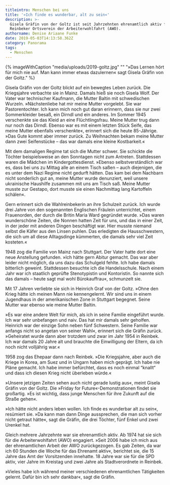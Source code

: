 ```yaml
---
titleintro: Menschen bei uns
title: '»Ich finde es wunderbar, alt zu sein«'
description: >-
  Gisela Gräfin von der Goltz ist seit Jahrzehnten ehrenamtlich aktiv für den
  Reinbeker Ortsverein der Arbeiterwohlfahrt (AWO).
authorname: Denise Ariaane Funke
date: 2019-05-03T14:13:58.362Z
category: Panorama
tags:
  - Menschen
---
```

{% imageWithCaption "media/uploads/2019-goltz.jpg" "" "»Das Lernen hört für mich nie auf. Man kann immer etwas dazulernen« sagt Gisela Gräfin von der Goltz." %}

Gisela Gräfin von der Goltz blickt auf ein bewegtes Leben zurück. Die Kriegsjahre verbachte sie in Mainz. Damals hieß sie noch Gisela Wolf. Der Vater war technischer Kaufmann, die Mutter Baltin mit schwedischen Wurzeln. »Nächstenliebe hat mir meine Mutter vorgelebt. Sie war Pastorentochter. Ich kann mich noch gut daran erinnern, dass sie nur zwei Sommerkleider besaß, ein Dirndl und ein anderes. Im Sommer 1945 verschenkte sie das Kleid an eine Flüchtlingsfrau. Meine Mutter trug dann nur noch das Dirndl. Ebenso war es mit einem letzten Stück Seife, das meine Mutter ebenfalls verschenkte«, erinnert sich die heute 85-Jährige. »Das Gute kommt aber immer zurück. Zu Weihnachten bekam meine Mutter dann zwei Seifenstücke – das war damals eine kleine Kostbarkeit.«

Mit dem damaligen Regime tat sich die Mutter schwer. Sie schickte die Töchter beispielsweise an den Sonntagen nicht zum Antreten. Stattdessen waren die Mädchen im Kindergottesdienst. »Ebenso selbstverständlich war es, dass bei uns zu Mittag alle an einem Tisch saßen – auch diejenigen, die es unter dem Nazi Regime nicht gedurft hätten. Das kam bei dem Nachbarn nicht sonderlich gut an, meine Mutter wurde denunziert, weil unsere ukrainische Haushilfe zusammen mit uns am Tisch saß. Meine Mutter musste zur Gestapo, dort musste sie einen Nachmittag lang Kartoffeln schälen«. 

Gern erinnert sich die Wahlreinbekerin an ihre Schulzeit zurück. Ich wurde drei Jahre von den sogenannten Englischen Fräulein unterrichtet, einem Frauenorden, der durch die Britin Maria Ward gegründet wurde. »Das waren wunderschöne Zeiten, die Nonnen hatten Zeit für uns, und das in einer Zeit, in der jeder mit anderen Dingen beschäftigt war. Hier musste niemand selbst die Käfer aus den Linsen puhlen. Das erledigten die Hausschwestern, die sich um all diese Alltagsdinge kümmerten, die damals sehr viel Zeit kosteten.« 

1948 zog die Familie von Mainz nach Stuttgart. Der Vater hatte dort eine neue Anstellung gefunden. »Ich hätte gern Abitur gemacht. Das war aber leider nicht möglich, da uns dazu das Schulgeld fehlte. Ich habe damals bitterlich geweint. Stattdessen besuchte ich die Handelsschule. Nach einem Jahr war ich staatlich geprüfte Stenotypistin und Kontoristin. So nannte sich das damals – heute sagt mal wohl Bürokauffrau«, schmunzelt sie. 

Mit 17 Jahren verliebte sie sich in Heinrich Graf von der Goltz. »Ohne den Krieg hätte ich meinen Mann nie kennengelernt. Wir sind uns in einem Jugendhaus in der amerikanischen Zone in Stuttgart begegnet. Seine Mutter war ebenso wie meine Mutter Baltin.

»Es war eine andere Welt für mich, als ich in seine Familie eingeführt wurde. Ich war sehr unbefangen und naiv. Das hat mir damals sehr geholfen. Heinrich war der einzige Sohn neben fünf Schwestern. Seine Familie war anfangs nicht so angetan von seiner Wahl«, erinnert sich die Gräfin zurück. »Geheiratet wurde dann aber trotzdem und zwar im Jahr 1954 in Reinbek. Ich war damals 20 Jahre alt und brauchte die Einwilligung der Eltern, da ich noch nicht volljährig war.« 

1958 zog das Ehepaar dann nach Reinbek. »Die Kriegsjahre, aber auch die Kriege in Korea, am Suez und in Ungarn haben mich geprägt. Ich habe nie Pläne gemacht. Ich habe immer befürchtet, dass es noch einmal “knallt“ und dass ich diesen Krieg nicht überleben würde.« 

»Unsere jetzigen Zeiten sehen auch nicht gerade lustig aus«, meint Gisela Gräfin von der Goltz. Die »Friday for Future«-Demonstrationen findet sie großartig. »Es ist wichtig, dass junge Menschen für ihre Zukunft auf die Straße gehen«.

»Ich hätte nicht anders leben wollen. Ich finde es wunderbar alt zu sein«, resümiert sie. »Da kann man dann Dinge aussprechen, die man sich vorher nicht getraut hätte«, sagt die Gräfin, die drei Töchter, fünf Enkel und zwei Urenkel hat.

Gleich mehrere Jahrzehnte war sie ehrenamtlich aktiv. Ab 1974 hat sie sich für die Arbeiterwohlfahrt (AWO) engagiert. »Seit 2006 habe ich mich aus der ehrenamtlichen Arbeit der AWO zurückgezogen. Es gab Zeiten, da war ich 60 Stunden die Woche für das Ehrenamt aktiv«, berichtet sie, die 15 Jahre das Amt der Vorsitzenden innehatte. 18 Jahre war sie für die SPD aktiv, vier Jahre im Kreistag und zwei Jahre als Stadtverordnete in Reinbek.

»Vieles habe ich während meiner verschiedenen ehrenamtlichen Tätigkeiten gelernt. Dafür bin ich sehr dankbar«, sagt die Gräfin.
